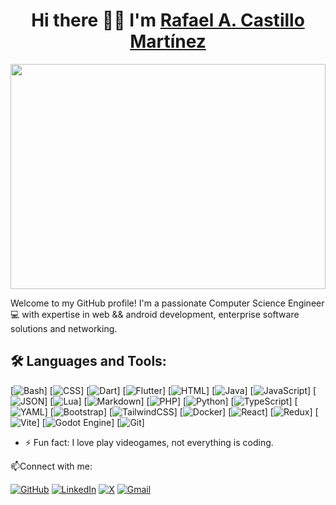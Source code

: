 <div align="left">
  <h1 align="center">Hi there 👋👋 I'm <a href="https://my-resume-143a5.web.app">Rafael A. Castillo Martínez</a></h1>
</di>

<img style="display: block;-webkit-user-select: none;margin: auto;cursor: zoom-in;" src="https://i.imgur.com/rKTqsc6_d.webp?maxwidth=760&amp;fidelity=grand" width="100%" height="360vh">

Welcome to my GitHub profile! I'm a passionate Computer Science Engineer 💻 with expertise in web && android development, enterprise software solutions and networking.

## 🛠️ Languages and Tools:
[![Bash](https://img.shields.io/badge/Bash-4EAA25?logo=gnubash&logoColor=fff)]
[![CSS](https://img.shields.io/badge/CSS-1572B6?logo=css3&logoColor=fff)]
[![Dart](https://img.shields.io/badge/Dart-%230175C2.svg?logo=dart&logoColor=white)]
[![Flutter](https://img.shields.io/badge/Flutter-02569B?logo=flutter&logoColor=fff)]
[![HTML](https://img.shields.io/badge/HTML-%23E34F26.svg?logo=html5&logoColor=white)]
[![Java](https://img.shields.io/badge/Java-%23ED8B00.svg?logo=openjdk&logoColor=white)]
[![JavaScript](https://img.shields.io/badge/JavaScript-F7DF1E?logo=javascript&logoColor=000)]
[![JSON](https://img.shields.io/badge/JSON-000?logo=json&logoColor=fff)]
[![Lua](https://img.shields.io/badge/Lua-%232C2D72.svg?logo=lua&logoColor=white)]
[![Markdown](https://img.shields.io/badge/Markdown-%23000000.svg?logo=markdown&logoColor=white)]
[![PHP](https://img.shields.io/badge/php-%23777BB4.svg?&logo=php&logoColor=white)]
[![Python](https://img.shields.io/badge/Python-3776AB?logo=python&logoColor=fff)]
[![TypeScript](https://img.shields.io/badge/TypeScript-3178C6?logo=typescript&logoColor=fff)]
[![YAML](https://img.shields.io/badge/YAML-CB171E?logo=yaml&logoColor=fff)]
[![Bootstrap](https://img.shields.io/badge/Bootstrap-7952B3?logo=bootstrap&logoColor=fff)]
[![TailwindCSS](https://img.shields.io/badge/Tailwind%20CSS-%2338B2AC.svg?logo=tailwind-css&logoColor=white)]
[![Docker](https://img.shields.io/badge/Docker-2496ED?logo=docker&logoColor=fff)]
[![React](https://img.shields.io/badge/React-%2320232a.svg?logo=react&logoColor=%2361DAFB)]
[![Redux](https://img.shields.io/badge/Redux-764ABC?logo=redux&logoColor=fff)]
[![Vite](https://img.shields.io/badge/Vite-646CFF?logo=vite&logoColor=fff)]
[![Godot Engine](https://img.shields.io/badge/Godot-%23FFFFFF.svg?logo=godot-engine)]
[![Git](https://img.shields.io/badge/Git-F05032?logo=git&logoColor=fff)]

- ⚡ Fun fact: I love play videogames, not everything is coding.
<!--
- 🔭 I’m currently working on ...
- 🌱 I’m currently learning ...
- 👯 I’m looking to collaborate on ...
- ⚡ Fun fact: I love practicing sports, not everything is coding.
-->
📫Connect with me:

[![GitHub](https://img.shields.io/badge/GitHub-%23121011.svg?logo=github&logoColor=white)](https://github.com/racmart00)
[![LinkedIn](https://custom-icon-badges.demolab.com/badge/LinkedIn-0A66C2?logo=linkedin-white&logoColor=fff)](https://www.linkedin.com/in/racmart/)
[![X](https://img.shields.io/badge/X-%23000000.svg?logo=X&logoColor=white)](https://twitter.com/rac_mart)
[![Gmail](https://img.shields.io/badge/Gmail-D14836?logo=gmail&logoColor=white)](mailto:racmart00@gmail.com)
